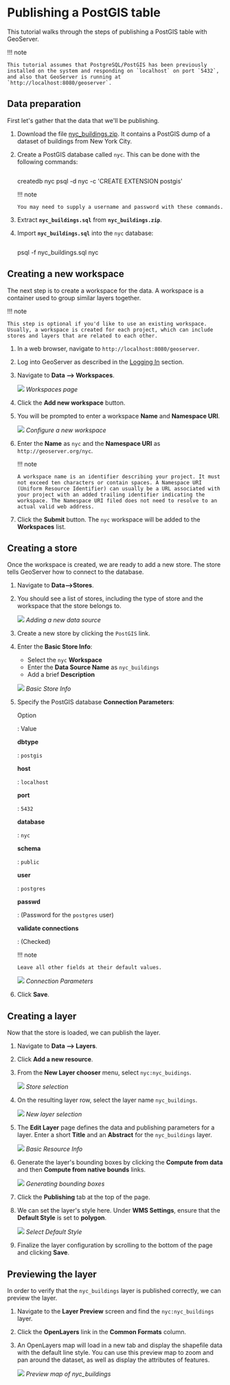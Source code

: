 # Publishing a PostGIS table

This tutorial walks through the steps of publishing a PostGIS table with GeoServer.

!!! note

    This tutorial assumes that PostgreSQL/PostGIS has been previously installed on the system and responding on `localhost` on port `5432`, and also that GeoServer is running at `http://localhost:8080/geoserver`.

## Data preparation

First let's gather that the data that we'll be publishing.

1.  Download the file [nyc_buildings.zip](nyc_buildings.zip). It contains a PostGIS dump of a dataset of buildings from New York City.

2.  Create a PostGIS database called `nyc`. This can be done with the following commands:

    ``` console
    ```

    createdb nyc psql -d nyc -c 'CREATE EXTENSION postgis'

    !!! note

        You may need to supply a username and password with these commands.

3.  Extract **`nyc_buildings.sql`** from **`nyc_buildings.zip`**.

4.  Import **`nyc_buildings.sql`** into the `nyc` database:

    ``` console
    ```

    psql -f nyc_buildings.sql nyc

## Creating a new workspace

The next step is to create a workspace for the data. A workspace is a container used to group similar layers together.

!!! note

    This step is optional if you'd like to use an existing workspace. Usually, a workspace is created for each project, which can include stores and layers that are related to each other.

1.  In a web browser, navigate to `http://localhost:8080/geoserver`.

2.  Log into GeoServer as described in the [Logging In](../web-admin-quickstart/index.md#logging_in) section.

3.  Navigate to **Data --> Workspaces**.

    ![](../../data/webadmin/img/data_workspaces.png)
    *Workspaces page*

4.  Click the **Add new workspace** button.

5.  You will be prompted to enter a workspace **Name** and **Namespace URI**.

    ![](../shapefile-quickstart/new_workspace.png)
    *Configure a new workspace*

6.  Enter the **Name** as `nyc` and the **Namespace URI** as `http://geoserver.org/nyc`.

    !!! note

        A workspace name is an identifier describing your project. It must not exceed ten characters or contain spaces. A Namespace URI (Uniform Resource Identifier) can usually be a URL associated with your project with an added trailing identifier indicating the workspace. The Namespace URI filed does not need to resolve to an actual valid web address.

7.  Click the **Submit** button. The `nyc` workspace will be added to the **Workspaces** list.

## Creating a store

Once the workspace is created, we are ready to add a new store. The store tells GeoServer how to connect to the database.

1.  Navigate to **Data-->Stores**.

2.  You should see a list of stores, including the type of store and the workspace that the store belongs to.

    ![](datastores.png)
    *Adding a new data source*

3.  Create a new store by clicking the `PostGIS` link.

4.  Enter the **Basic Store Info**:

    -   Select the `nyc` **Workspace**
    -   Enter the **Data Source Name** as `nyc_buildings`
    -   Add a brief **Description**

    ![](basicStore.png)
    *Basic Store Info*

5.  Specify the PostGIS database **Connection Parameters**:

    Option

    :   Value

    **dbtype**

    :   ``postgis``

    **host**

    :   ``localhost``

    **port**

    :   ``5432``

    **database**

    :   ``nyc``

    **schema**

    :   ``public``

    **user**

    :   ``postgres``

    **passwd**

    :   (Password for the `postgres` user)

    **validate connections**

    :   (Checked)

    !!! note

        Leave all other fields at their default values.

    ![](connectionParameters.png)
    *Connection Parameters*

6.  Click **Save**.

## Creating a layer

Now that the store is loaded, we can publish the layer.

1.  Navigate to **Data --> Layers**.

2.  Click **Add a new resource**.

3.  From the **New Layer chooser** menu, select `nyc:nyc_buidings`.

    ![](newlayerchooser.png)
    *Store selection*

4.  On the resulting layer row, select the layer name `nyc_buildings`.

    ![](layerrow.png)
    *New layer selection*

5.  The **Edit Layer** page defines the data and publishing parameters for a layer. Enter a short **Title** and an **Abstract** for the `nyc_buildings` layer.

    ![](basicInfo.png)
    *Basic Resource Info*

6.  Generate the layer's bounding boxes by clicking the **Compute from data** and then **Compute from native bounds** links.

    ![](boundingbox.png)
    *Generating bounding boxes*

7.  Click the **Publishing** tab at the top of the page.

8.  We can set the layer's style here. Under **WMS Settings**, ensure that the **Default Style** is set to **polygon**.

    ![](style.png)
    *Select Default Style*

9.  Finalize the layer configuration by scrolling to the bottom of the page and clicking **Save**.

## Previewing the layer

In order to verify that the `nyc_buildings` layer is published correctly, we can preview the layer.

1.  Navigate to the **Layer Preview** screen and find the `nyc:nyc_buildings` layer.

2.  Click the **OpenLayers** link in the **Common Formats** column.

3.  An OpenLayers map will load in a new tab and display the shapefile data with the default line style. You can use this preview map to zoom and pan around the dataset, as well as display the attributes of features.

    ![](openlayers.png)
    *Preview map of nyc_buildings*
